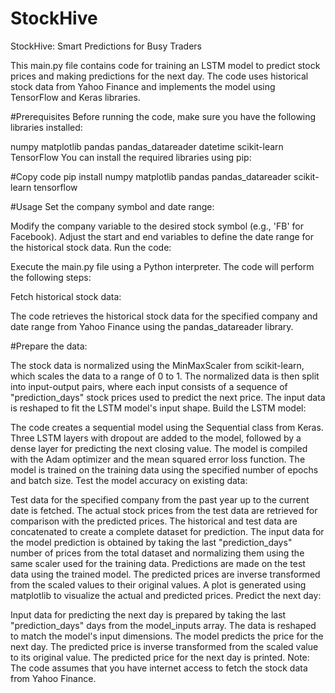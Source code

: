 # StockHive
StockHive: Smart Predictions for Busy Traders


This main.py file contains code for training an LSTM model to predict stock prices and making predictions for the next day. The code uses historical stock data from Yahoo Finance and implements the model using TensorFlow and Keras libraries.

#Prerequisites
Before running the code, make sure you have the following libraries installed:

numpy
matplotlib
pandas
pandas_datareader
datetime
scikit-learn
TensorFlow
You can install the required libraries using pip:

#Copy code
pip install numpy matplotlib pandas pandas_datareader scikit-learn tensorflow


#Usage
Set the company symbol and date range:

Modify the company variable to the desired stock symbol (e.g., 'FB' for Facebook).
Adjust the start and end variables to define the date range for the historical stock data.
Run the code:

Execute the main.py file using a Python interpreter.
The code will perform the following steps:

Fetch historical stock data:

The code retrieves the historical stock data for the specified company and date range from Yahoo Finance using the pandas_datareader library.


#Prepare the data:

The stock data is normalized using the MinMaxScaler from scikit-learn, which scales the data to a range of 0 to 1.
The normalized data is then split into input-output pairs, where each input consists of a sequence of "prediction_days" stock prices used to predict the next price.
The input data is reshaped to fit the LSTM model's input shape.
Build the LSTM model:

The code creates a sequential model using the Sequential class from Keras.
Three LSTM layers with dropout are added to the model, followed by a dense layer for predicting the next closing value.
The model is compiled with the Adam optimizer and the mean squared error loss function.
The model is trained on the training data using the specified number of epochs and batch size.
Test the model accuracy on existing data:

Test data for the specified company from the past year up to the current date is fetched.
The actual stock prices from the test data are retrieved for comparison with the predicted prices.
The historical and test data are concatenated to create a complete dataset for prediction.
The input data for the model prediction is obtained by taking the last "prediction_days" number of prices from the total dataset and normalizing them using the same scaler used for the training data.
Predictions are made on the test data using the trained model.
The predicted prices are inverse transformed from the scaled values to their original values.
A plot is generated using matplotlib to visualize the actual and predicted prices.
Predict the next day:

Input data for predicting the next day is prepared by taking the last "prediction_days" days from the model_inputs array.
The data is reshaped to match the model's input dimensions.
The model predicts the price for the next day.
The predicted price is inverse transformed from the scaled value to its original value.
The predicted price for the next day is printed.
Note: The code assumes that you have internet access to fetch the stock data from Yahoo Finance.





